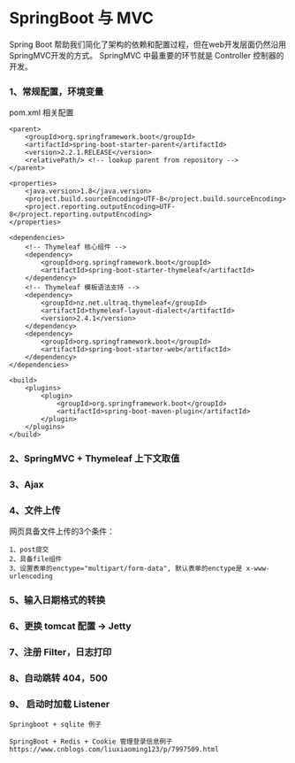 # SpringBoot 与 MVC

Spring Boot 帮助我们简化了架构的依赖和配置过程，但在web开发层面仍然沿用SpringMVC开发的方式。
SpringMVC 中最重要的环节就是 Controller 控制器的开发。

### 1、常规配置，环境变量
pom.xml 相关配置

    <parent>
        <groupId>org.springframework.boot</groupId>
        <artifactId>spring-boot-starter-parent</artifactId>
        <version>2.2.1.RELEASE</version>
        <relativePath/> <!-- lookup parent from repository -->
    </parent>
    
    <properties>
        <java.version>1.8</java.version>
        <project.build.sourceEncoding>UTF-8</project.build.sourceEncoding>
        <project.reporting.outputEncoding>UTF-8</project.reporting.outputEncoding>
    </properties>
    
    <dependencies>
        <!-- Thymeleaf 核心组件 -->
        <dependency>
            <groupId>org.springframework.boot</groupId>
            <artifactId>spring-boot-starter-thymeleaf</artifactId>
        </dependency>
        <!-- Thymeleaf 模板语法支持 -->
        <dependency>
            <groupId>nz.net.ultraq.thymeleaf</groupId>
            <artifactId>thymeleaf-layout-dialect</artifactId>
            <version>2.4.1</version>
        </dependency>
        <dependency>
            <groupId>org.springframework.boot</groupId>
            <artifactId>spring-boot-starter-web</artifactId>
        </dependency>
    </dependencies>

    <build>
        <plugins>
            <plugin>
                <groupId>org.springframework.boot</groupId>
                <artifactId>spring-boot-maven-plugin</artifactId>
            </plugin>
        </plugins>
    </build>
    


### 2、SpringMVC + Thymeleaf 上下文取值
    
    

### 3、Ajax


### 4、文件上传
网页具备文件上传的3个条件：
    
    1、post提交
    2、具备file组件
    3、设置表单的enctype="multipart/form-data", 默认表单的enctype是 x-www-urlencoding
    

### 5、输入日期格式的转换


### 6、更换 tomcat 配置 -> Jetty
    
    
### 7、注册 Filter，日志打印


### 8、自动跳转 404，500


### 9、 启动时加载 Listener

    Springboot + sqlite 例子

    SpringBoot + Redis + Cookie 管理登录信息例子
    https://www.cnblogs.com/liuxiaoming123/p/7997509.html

    
 




